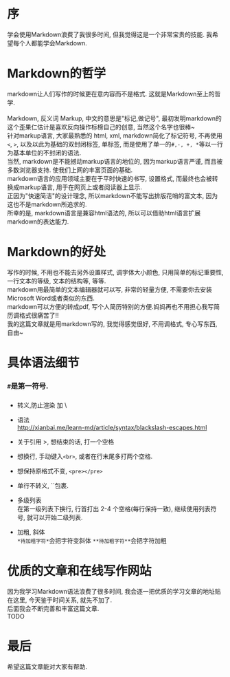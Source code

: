 # 序
学会使用Markdown浪费了我很多时间, 但我觉得这是一个非常宝贵的技能. 我希望每个人都能学会Markdown.  

# Markdown的哲学
markdown让人们写作的时候更在意内容而不是格式. 这就是Markdown至上的哲学.  
<br>
Markdown, 反义词 Markup, 中文的意思是"标记,做记号", 最初发明markdown的这个歪果仁估计是喜欢反向操作标榜自己的创意, 当然这个名字也很棒~  
针对markup语言, 大家最熟悉的 html, xml, markdown简化了标记符号, 不再使用 `<`, `>`, 以及以此为基础的双封闭标签, 单标签, 而是使用了单一的`#,-, +, *`等以一行为基本单位的不封闭的语法.  
当然, markdown是不能撼动markup语言的地位的, 因为markup语言严谨, 而且被多数浏览器支持. 使我们上网的丰富页面的基础.  
markdown语言的应用领域主要在于平时快速的书写, 设置格式, 而最终也会被转换成markup语言, 用于在网页上或者阅读器上显示.  
正因为"快速简洁"的设计理念, 所以markdown不能写出排版花哨的富文本, 因为这也不是markdown所追求的.    
所幸的是, markdown语言是兼容html语法的, 所以可以借助html语言扩展markdown的表达能力.    

# Markdown的好处
写作的时候, 不用也不能去另外设置样式, 调字体大小颜色, 只用简单的标记重要性, 一行文本的等级, 文本的结构等, 等等.  
markdown用最简单的文本编辑器就可以写, 非常的轻量方便, 不需要你去安装Microsoft Word或者类似的东西.  
markdown可以方便的转成pdf, 写个人简历特别的方便.妈妈再也不用担心我写简历调格式很痛苦了!!  
我的这篇文章就是用markdown写的, 我觉得感觉很好, 不用调格式, 专心写东西, 自由~  

# 具体语法细节

### `#`是第一符号.


### 
- 转义,防止渲染 加  \

- 语法  
http://xianbai.me/learn-md/article/syntax/blackslash-escapes.html 

- 关于引用 >, 想结束的话, 打一个空格
- 想换行, 手动键入`<br>`, 或者在行末尾多打两个空格.  
- 想保持原格式不变, `<pre></pre>`
- 单行不转义, \`\`包裹.


- 多级列表  
在第一级列表下换行, 行首打出 2-4 个空格(每行保持一致), 继续使用列表符号, 就可以开始二级列表.  

- 加粗, 斜体  
`*待加粗字符*`会把字符变斜体
`**待加粗字符**`会把字符加粗


# 优质的文章和在线写作网站
因为我学习Markdown语法浪费了很多时间, 我会逐一把优质的学习文章的地址贴在这里, 今天鉴于时间关系, 就先不加了.  
后面我会不断完善和丰富这篇文章.  
TODO

# 最后
希望这篇文章能对大家有帮助.  
    


